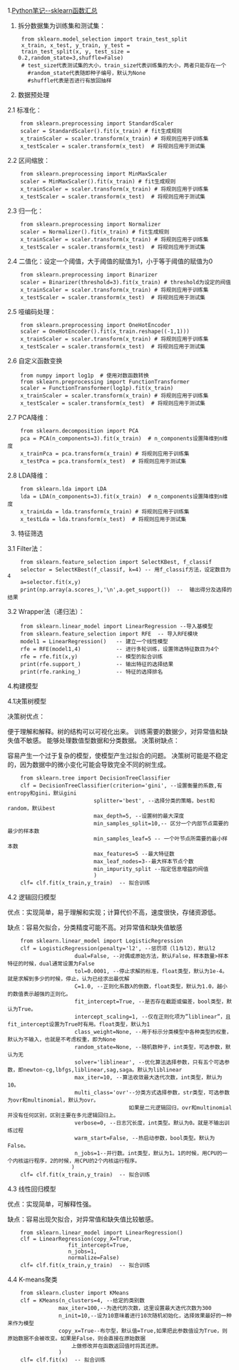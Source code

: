 1.[Python笔记--sklearn函数汇总](https://zhuanlan.zhihu.com/p/35731775)

1. 拆分数据集为训练集和测试集：

        from sklearn.model_selection import train_test_split
        x_train, x_test, y_train, y_test = 
        train_test_split(x, y, test_size = 0.2,random_state=3,shuffle=False)
        # test_size代表测试集的大小，train_size代表训练集的大小，两者只能存在一个
          #random_state代表随即种子编号，默认为None
          #shuffle代表是否进行有放回抽样


2. 数据预处理

2.1 标准化：

        from sklearn.preprocessing import StandardScaler
        scaler = StandardScaler().fit(x_train) # fit生成规则
        x_trainScaler = scaler.transform(x_train) # 将规则应用于训练集
        x_testScaler = scaler.transform(x_test)  # 将规则应用于测试集

2.2 区间缩放：

        from sklearn.preprocessing import MinMaxScaler
        scaler = MinMaxScaler().fit(x_train) # fit生成规则
        x_trainScaler = scaler.transform(x_train) # 将规则应用于训练集
        x_testScaler = scaler.transform(x_test)  # 将规则应用于测试集

2.3 归一化：

        from sklearn.preprocessing import Normalizer
        scaler = Normalizer().fit(x_train) # fit生成规则
        x_trainScaler = scaler.transform(x_train) # 将规则应用于训练集
        x_testScaler = scaler.transform(x_test)  # 将规则应用于测试集

2.4 二值化：设定一个阈值，大于阈值的赋值为1，小于等于阈值的赋值为0

        from sklearn.preprocessing import Binarizer
        scaler = Binarizer(threshold=3).fit(x_train) # threshold为设定的阀值
        x_trainScaler = scaler.transform(x_train) # 将规则应用于训练集
        x_testScaler = scaler.transform(x_test)  # 将规则应用于测试集

2.5 哑编码处理：

        from sklearn.preprocessing import OneHotEncoder
        scaler = OneHotEncoder().fit(x_train.reshape((-1,1)))
        x_trainScaler = scaler.transform(x_train) # 将规则应用于训练集
        x_testScaler = scaler.transform(x_test)  # 将规则应用于测试集

2.6 自定义函数变换

        from numpy import log1p  # 使用对数函数转换
        from sklearn.preprocessing import FunctionTransformer
        scaler = FunctionTransformer(log1p).fit(x_train)
        x_trainScaler = scaler.transform(x_train) # 将规则应用于训练集
        x_testScaler = scaler.transform(x_test)  # 将规则应用于测试集

2.7 PCA降维：

        from sklearn.decomposition import PCA
        pca = PCA(n_components=3).fit(x_train)  # n_components设置降维到n维度
        x_trainPca = pca.transform(x_train) # 将规则应用于训练集
        x_testPca = pca.transform(x_test)  # 将规则应用于测试集

2.8 LDA降维：

        from sklearn.lda import LDA
        lda = LDA(n_components=3).fit(x_train)  # n_components设置降维到n维度
        x_trainLda = lda.transform(x_train) # 将规则应用于训练集
        x_testLda = lda.transform(x_test)  # 将规则应用于测试集


3. 特征筛选

3.1 Filter法：

        from sklearn.feature_selection import SelectKBest, f_classif
        selector = SelectKBest(f_classif, k=4) -- 用f_classif方法，设定数目为4
        a=selector.fit(x,y)
        print(np.array(a.scores_),'\n',a.get_support())  --  输出得分及选择的结果

3.2 Wrapper法（递归法）：

        from sklearn.linear_model import LinearRegression --导入基模型
        from sklearn.feature_selection import RFE  -- 导入RFE模块
        model1 = LinearRegression()   -- 建立一个线性模型
        rfe = RFE(model1,4)           -- 进行多轮训练，设置筛选特征数目为4个
        rfe = rfe.fit(x,y)            -- 模型的拟合训练
        print(rfe.support_)           -- 输出特征的选择结果
        print(rfe.ranking_)           -- 特征的选择排名


4.构建模型

4.1决策树模型

决策树优点：

便于理解和解释。树的结构可以可视化出来。
训练需要的数据少，对异常值和缺失值不敏感。
能够处理数值型数据和分类数据。
决策树缺点：

容易产生一个过于复杂的模型，使模型产生过拟合的问题。
决策树可能是不稳定的，因为数据中的微小变化可能会导致完全不同的树生成。
        
        from sklearn.tree import DecisionTreeClassifier
        clf = DecisionTreeClassifier(criterion='gini', --设置衡量的系数,有entropy和gini，默认gini
                               splitter='best', --选择分类的策略，best和random，默认best
                               max_depth=5, --设置树的最大深度
                               min_samples_split=10,-- 区分一个内部节点需要的最少的样本数
                               min_samples_leaf=5 -- 一个叶节点所需要的最小样本数
                               max_features=5 --最大特征数     
                               max_leaf_nodes=3--最大样本节点个数
                               min_impurity_split --指定信息增益的阀值
                               )
        clf= clf.fit(x_train,y_train)  -- 拟合训练


4.2 逻辑回归模型

优点：实现简单，易于理解和实现；计算代价不高，速度很快，存储资源低。

缺点：容易欠拟合，分类精度可能不高。对异常值和缺失值敏感

        from sklearn.linear_model import LogisticRegression
        clf = LogisticRegression(penalty='l2', --惩罚项（l1与l2），默认l2
                         dual=False, --对偶或原始方法，默认False，样本数量>样本特征的时候，dual通常设置为False
                         tol=0.0001, --停止求解的标准，float类型，默认为1e-4。就是求解到多少的时候，停止，认为已经求出最优解
                         C=1.0, --正则化系数λ的倒数，float类型，默认为1.0，越小的数值表示越强的正则化。
                         fit_intercept=True, --是否存在截距或偏差，bool类型，默认为True。
                         intercept_scaling=1, --仅在正则化项为”liblinear”，且fit_intercept设置为True时有用。float类型，默认为1
                         class_weight=None, --用于标示分类模型中各种类型的权重，默认为不输入，也就是不考虑权重，即为None
                         random_state=None, --随机数种子，int类型，可选参数，默认为无
                         solver='liblinear', --优化算法选择参数，只有五个可选参数，即newton-cg,lbfgs,liblinear,sag,saga。默认为liblinear
                         max_iter=10, --算法收敛最大迭代次数，int类型，默认为10。
                         multi_class='ovr'--分类方式选择参数，str类型，可选参数为ovr和multinomial，默认为ovr。 
                                          如果是二元逻辑回归，ovr和multinomial并没有任何区别，区别主要在多元逻辑回归上。 
                         verbose=0, --日志冗长度，int类型。默认为0。就是不输出训练过程
                         warm_start=False, --热启动参数，bool类型。默认为False。
                         n_jobs=1--并行数。int类型，默认为1。1的时候，用CPU的一个内核运行程序，2的时候，用CPU的2个内核运行程序。
                        )
        clf= clf.fit(x_train,y_train)  -- 拟合训练


4.3 线性回归模型

优点：实现简单，可解释性强。

缺点：容易出现欠拟合，对异常值和缺失值比较敏感。

        from sklearn.linear_model import LinearRegression()
        clf = LinearRegression(copy_X=True, 
                       fit_intercept=True, 
                       n_jobs=1, 
                       normalize=False)
        clf= clf.fit(x_train,y_train)  -- 拟合训练


4.4 K-means聚类

        from sklearn.cluster import KMeans
        clf = KMeans(n_clusters=4, --给定的类别数
                    max_iter=100,--为迭代的次数，这里设置最大迭代次数为300
                    n_init=10,--设为10意味着进行10次随机初始化，选择效果最好的一种来作为模型
                    copy_x=True--布尔型，默认值=True,如果把此参数值设为True，则原始数据不会被改变。如果是False，则会直接在原始数据 
                        上做修改并在函数返回值时将其还原。
                    )
        clf= clf.fit(x)  -- 拟合训练


